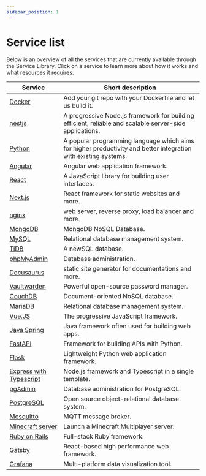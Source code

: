 ```yaml
---
sidebar_position: 1
---
```


# Service list

Below is an overview of all the services that are currently available through the Service Library. Click on a service to learn more about how it works and what resources it requires.

| Service | Short description |
|---|---|
|[Docker](docker.md) | Add your git repo with your Dockerfile and let us build it. |
|[nestjs](nestjs.md) | A progressive Node.js framework for building efficient, reliable and scalable server-side applications. |
|[Python](python.md)|A popular programming language which aims for higher productivity and better integration with existing systems.|
|[Angular](angular.md)|Angular web application framework.|
|[React](react.md)|A JavaScript library for building user interfaces.|
|[Next.js](nextjs.md)|React framework for static websites and more.|
|[nginx](nginx.md)|web server, reverse proxy, load balancer and more.|
|[MongoDB](mongodb.md)|MongoDB NoSQL Database.|
|[MySQL](mysql.md)|Relational database management system.|
|[TiDB](tidb.md)|A newSQL database.|
|[phpMyAdmin](phpmyadmin.md)|Database administration.|
|[Docusaurus](docusaurus.md)|static site generator for documentations and more.|
|[Vaultwarden](vaultwarden.md)|Powerful open-source password manager.|
|[CouchDB](couchdb.md)|Document-oriented NoSQL database.|
|[MariaDB](mariadb.md)|Relational database management system.|
|[Vue.JS](vuejs.md)|The progressive JavaScript framework.|
|[Java Spring](java-spring.md)|Java framework often used for building web apps.|
|[FastAPI](fastapi.md)|Framework for building APIs with Python.|
|[Flask](flask.md)|Lightweight Python web application framework.|
|[Express with Typescript](express-with-typescript.md)|Node.js framework and Typescript in a single template.|
|[pgAdmin](pgadmin.md)|Database administration for PostgreSQL.|
|[PostgreSQL](postgresql.md)|Open source object-relational database system.|
|[Mosquitto](mosquitto.md)|MQTT message broker.|
|[Minecraft server](minecraft-server.md)|Launch a Minecraft Multiplayer server.|
|[Ruby on Rails](ruby-on-rails.md)|Full-stack Ruby framework.|
|[Gatsby](gatsby.md)|React-based high performance web framework.|
|[Grafana](grafana.md)|Multi-platform data visualization tool.|